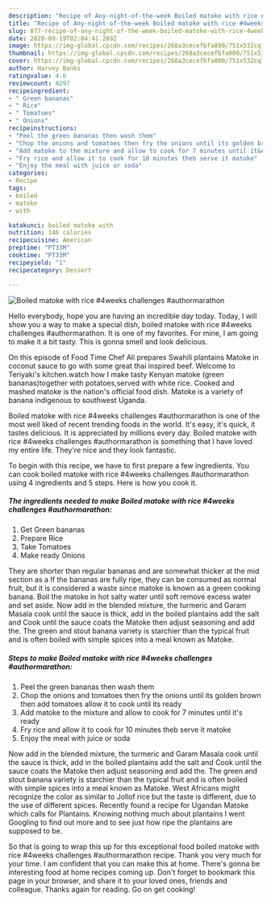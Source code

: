 ```yaml
---
description: "Recipe of Any-night-of-the-week Boiled matoke with rice #4weeks challenges #authormarathon"
title: "Recipe of Any-night-of-the-week Boiled matoke with rice #4weeks challenges #authormarathon"
slug: 877-recipe-of-any-night-of-the-week-boiled-matoke-with-rice-4weeks-challenges-authormarathon
date: 2020-09-19T02:04:41.289Z
image: https://img-global.cpcdn.com/recipes/268a3cecefbfa800/751x532cq70/boiled-matoke-with-rice-4weeks-challenges-authormarathon-recipe-main-photo.jpg
thumbnail: https://img-global.cpcdn.com/recipes/268a3cecefbfa800/751x532cq70/boiled-matoke-with-rice-4weeks-challenges-authormarathon-recipe-main-photo.jpg
cover: https://img-global.cpcdn.com/recipes/268a3cecefbfa800/751x532cq70/boiled-matoke-with-rice-4weeks-challenges-authormarathon-recipe-main-photo.jpg
author: Harvey Banks
ratingvalue: 4.6
reviewcount: 8297
recipeingredient:
- " Green bananas"
- " Rice"
- " Tomatoes"
- " Onions"
recipeinstructions:
- "Peel the green bananas then wash them"
- "Chop the onions and tomatoes then fry the onions until its golden brown then add tomatoes allow it to cook until its ready"
- "Add matoke to the mixture and allow to cook for 7 minutes until it&#39;s ready"
- "Fry rice and allow it to cook for 10 minutes theb serve it matoke"
- "Enjoy the meal with juice or soda"
categories:
- Recipe
tags:
- boiled
- matoke
- with

katakunci: boiled matoke with 
nutrition: 146 calories
recipecuisine: American
preptime: "PT33M"
cooktime: "PT33M"
recipeyield: "1"
recipecategory: Dessert

---
```



![Boiled matoke with rice #4weeks challenges #authormarathon](https://img-global.cpcdn.com/recipes/268a3cecefbfa800/751x532cq70/boiled-matoke-with-rice-4weeks-challenges-authormarathon-recipe-main-photo.jpg)

Hello everybody, hope you are having an incredible day today. Today, I will show you a way to make a special dish, boiled matoke with rice #4weeks challenges #authormarathon. It is one of my favorites. For mine, I am going to make it a bit tasty. This is gonna smell and look delicious.

On this episode of Food Time Chef Ali prepares Swahili plantains Matoke in coconut sauce to go with some great thai inspired beef. Welcome to Teriyaki&#39;s kitchen.watch how I make tasty Kenyan matoke (green bananas)together with potatoes,served with white rice. Cooked and mashed matoke is the nation&#39;s official food dish. Matoke is a variety of banana indigenous to southwest Uganda.

Boiled matoke with rice #4weeks challenges #authormarathon is one of the most well liked of recent trending foods in the world. It's easy, it's quick, it tastes delicious. It is appreciated by millions every day. Boiled matoke with rice #4weeks challenges #authormarathon is something that I have loved my entire life. They're nice and they look fantastic.


To begin with this recipe, we have to first prepare a few ingredients. You can cook boiled matoke with rice #4weeks challenges #authormarathon using 4 ingredients and 5 steps. Here is how you cook it.

<!--inarticleads1-->

##### The ingredients needed to make Boiled matoke with rice #4weeks challenges #authormarathon:

1. Get  Green bananas
1. Prepare  Rice
1. Take  Tomatoes
1. Make ready  Onions


They are shorter than regular bananas and are somewhat thicker at the mid section as a If the bananas are fully ripe, they can be consumed as normal fruit, but it is considered a waste since matoke is known as a green cooking banana. Boil the matoke in hot salty water until soft remove excess water and set aside. Now add in the blended mixture, the turmeric and Garam Masala cook until the sauce is thick, add in the boiled plantains add the salt and Cook until the sauce coats the Matoke then adjust seasoning and add the. The green and stout banana variety is starchier than the typical fruit and is often boiled with simple spices into a meal known as Matoke. 

<!--inarticleads2-->

##### Steps to make Boiled matoke with rice #4weeks challenges #authormarathon:

1. Peel the green bananas then wash them
1. Chop the onions and tomatoes then fry the onions until its golden brown then add tomatoes allow it to cook until its ready
1. Add matoke to the mixture and allow to cook for 7 minutes until it&#39;s ready
1. Fry rice and allow it to cook for 10 minutes theb serve it matoke
1. Enjoy the meal with juice or soda


Now add in the blended mixture, the turmeric and Garam Masala cook until the sauce is thick, add in the boiled plantains add the salt and Cook until the sauce coats the Matoke then adjust seasoning and add the. The green and stout banana variety is starchier than the typical fruit and is often boiled with simple spices into a meal known as Matoke. West Africans might recognize the color as similar to Jollof rice but the taste is different, due to the use of different spices. Recently found a recipe for Ugandan Matoke which calls for Plantains. Knowing nothing much about plantains I went Googling to find out more and to see just how ripe the plantains are supposed to be. 

So that is going to wrap this up for this exceptional food boiled matoke with rice #4weeks challenges #authormarathon recipe. Thank you very much for your time. I am confident that you can make this at home. There's gonna be interesting food at home recipes coming up. Don't forget to bookmark this page in your browser, and share it to your loved ones, friends and colleague. Thanks again for reading. Go on get cooking!
